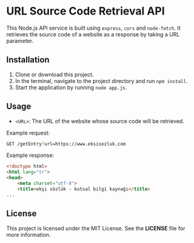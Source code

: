 # URL Source Code Retrieval API
This Node.js API service is built using `express`, `cors` and `node-fetch`. It retrieves the source code of a website as a response by taking a URL parameter.

## Installation
1. Clone or download this project.
2. In the terminal, navigate to the project directory and run `npm install`.
3. Start the application by running `node app.js`.

## Usage
- `<URL>`: The URL of the website whose source code will be retrieved.

Example request:
```bash
GET /getEntry?url=https://www.eksisozluk.com
```

Example response:
```html
<!doctype html>
<html lang="tr">
<head>
    <meta charset="utf-8">
    <title>ekşi sözlük - kutsal bilgi kaynağı</title>
...
```

## License
This project is licensed under the MIT License. See the **LICENSE** file for more information.